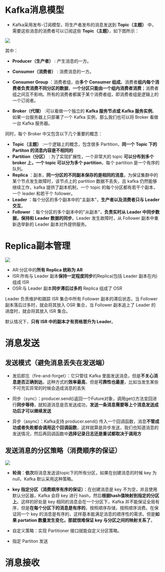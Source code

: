# Kafka消息模型

- Kafka采用发布-订阅模型，将生产者发布的消息发送到 **Topic（主题）** 中，需要这些消息的消费者可以订阅这些 **Topic（主题）**，如下图所示：

![](https://blogpicture2022.oss-cn-hangzhou.aliyuncs.com/202206301643555.png)

其中：

- **Producer（生产者）** : 产生消息的一方。

- **Consumer（消费者）** : 消费消息的一方。
- **Consumer Group** ：消费者组，由**多个 Consumer 组成**。消费者**组内每个消费者负责消费不同分区的数据**，**一个分区只能由一个组内消费者消费**；消费者组之间互不影响。所有的消费者都属于某个消费者组，即消费者组是逻辑上的一个订阅者。

- **Broker（代理）** :可以看做一个独立的 **Kafka 服务节点或 Kafka 服务实例**。如果一台服务器上只部署了一个 Kafka 实例，那么我们也可以将 Broker 看做一台 Kafka 服务器。

同时，每个 Broker 中又包含以下几个重要的概念：

- **Topic（主题）** :一个逻辑上的概念，包含很多 Partition，**同一个 Topic 下的 Partiton 的消息内容是不相同的**
- **Partition（分区）** : 为了实现扩展性，一个非常大的 topic **可以分布到多个 broker 上，一个 topic 可以分为多个 partition**，每个 partition 是一个有序的队列。
- **Replica** ：副本，**同一分区的不同副本保存的是相同的消息**，为保证集群中的某个节点发生故障时，该节点上的 partition 数据不丢失，且 kafka 仍然能够继续工作，kafka 提供了副本机制，一个 topic 的每个分区都有若干个副本，一个 leader 和若干个 follower。
- **Leader** ：每个分区的多个副本中的"主副本"，**生产者以及消费者只与 Leader 交互**。
- **Follower** ：每个分区的多个副本中的"从副本"，**负责实时从 Leader 中同步数据，保持和 Leader 数据的同步**。Leader 发生故障时，从 Follower 副本中重新选举新的 Leader 副本对外提供服务。

# Replica副本管理

![](https://blogpicture2022.oss-cn-hangzhou.aliyuncs.com/202206301707764.png)

- AR:分区中的**所有 Replica 统称为 AR**
- ISR:所有与 Leader 副本**保持一定程度同步**的Replica(包括 Leader 副本在内)组成 ISR
- OSR:与 Leader 副本**同步滞后过多的** Replica 组成了 OSR

Leader 负责维护和跟踪 ISR 集合中所有 Follower 副本的滞后状态，当 Follower 副本落后过多时，就会将其放入 OSR 集合，当 Follower 副本追上了 Leader 的进度时，就会将其放入 ISR 集合。

默认情况下，**只有 ISR 中的副本才有资格晋升为 Leader**。

# 消息发送

## 发送模式（避免消息丢失在发送端）

- 发后即忘（fire-and-forget）：它只管往 Kafka 里面发送消息，但是**不关心消息是否正确到达**，这种方式的**效率最高**，但是**可靠性也最差**，比如当发生某些不可充实异常的时候会造成消息的丢失

- 同步（sync）：producer.send()返回一个Future对象，调用get()方法变回进行**同步等待**，就知道消息是否发送成功，**发送一条消息需要等上个消息发送成功后才可以继续发送**

- 异步（async）：Kafka支持 producer.send() 传入一个回调函数，消息**不管成功或者失败都会调用这个回调函数**，这样就算是异步发送，我们也知道消息的发送情况，然后再回调函数中**选择记录日志还是重试都取决于调用方**

## 发送消息的分区策略（消费顺序的保证）

![](https://blogpicture2022.oss-cn-hangzhou.aliyuncs.com/202206301845900.png)

- **轮询**：**依次**将消息发送该topic下的所有分区，如果在创建消息的时候 key 为 null，Kafka 默认采用这种策略。
- **key 指定分区（消费顺序有序的保证）**：在创建消息是 key 不为空，并且使用默认分区器，Kafka 会将 key 进行 hash，然后**根据hash值映射到指定的分区上**。这样的好处是 key 相同的消息会在一个分区下，Kafka 并不能保证全局有序，但是**在每个分区下的消息是有序的**，按照顺序存储，按照顺序消费。在保证同一个 key 的消息是有序的，这样基本能满足消息的顺序性的需求。但是**如果 partation 数量发生变化，那就很难保证 key 与分区之间的映射关系了**。

- 自定义策略：实现 Partitioner 接口就能自定义分区策略。
- 指定 Partiton 发送

# 消息接收

